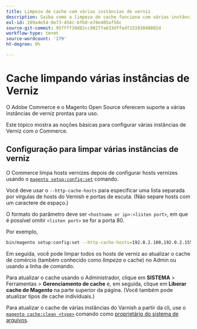 ```yaml
---
title: Limpeza de cache com várias instâncias de verniz
description: Saiba como a limpeza do cache funciona com várias instâncias de Verniz.
exl-id: 289a4e54-9e73-454c-bfb9-e78e405af56c
source-git-commit: 95ffff39d82cc9027fa633dffedf15193040802d
workflow-type: tm+mt
source-wordcount: '179'
ht-degree: 0%

---
```


# Cache limpando várias instâncias de Verniz

O Adobe Commerce e o Magento Open Source oferecem suporte a várias instâncias de verniz prontas para uso.

Este tópico mostra as noções básicas para configurar várias instâncias de Verniz com o Commerce.

## Configuração para limpar várias instâncias de verniz

O Commerce limpa hosts vernizes depois de configurar hosts vernizes usando o [`magento setup:config:set`](../../installation/tutorials/deployment.md) comando.

Você deve usar o `--http-cache-hosts` para especificar uma lista separada por vírgulas de hosts do Vernish e portas de escuta. (Não separe hosts com um caractere de espaço.)

O formato do parâmetro deve ser `<hostname or ip>:<listen port>`, em que é possível omitir `<listen port>` se for a porta 80.

Por exemplo,

```bash
bin/magento setup:config:set --http-cache-hosts=192.0.2.100,192.0.2.155:8080
```

Em seguida, você pode limpar todos os hosts de verniz ao atualizar o cache de comércio (também conhecido como _limpeza_ o cache) no Admin ou usando a linha de comando.

Para atualizar o cache usando o Administrador, clique em **SISTEMA** > Ferramentas > **Gerenciamento de cache** e, em seguida, clique em **Liberar cache de Magento** na parte superior da página. (Você também pode atualizar tipos de cache individuais.)

Para atualizar o cache de várias instâncias do Varnish a partir da cli, use o [`magento cache:clean <type>`](../cli/manage-cache.md#clean-and-flush-cache-types) comando como [proprietário do sistema de arquivos](../../installation/prerequisites/file-system/overview.md).
